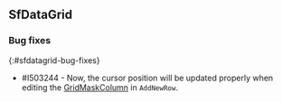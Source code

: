 ## SfDataGrid

### Bug fixes
{:#sfdatagrid-bug-fixes}

* \#I503244 - Now, the cursor position will be updated properly when editing the [GridMaskColumn](https://help.syncfusion.com/cr/windowsforms/Syncfusion.WinForms.DataGrid.GridMaskColumn.html) in `AddNewRow`.
